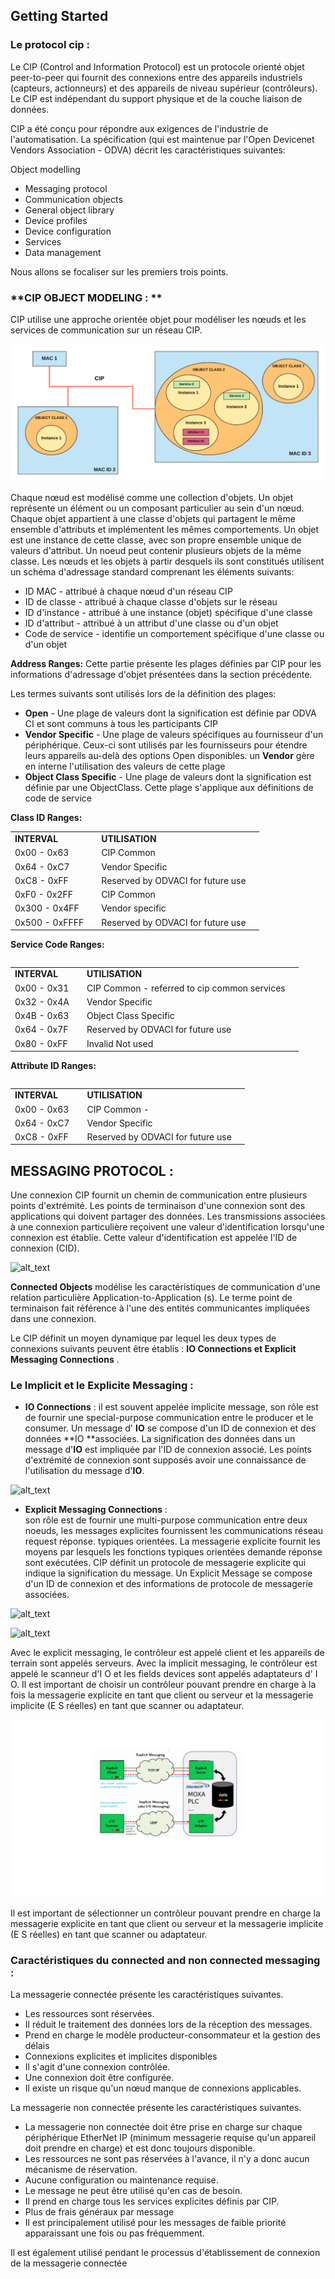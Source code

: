 
## Getting Started


### Le protocol cip :


Le CIP (Control and Information Protocol) est un protocole orienté objet peer-to-peer qui fournit des connexions entre des appareils industriels (capteurs, actionneurs) et des appareils de niveau supérieur (contrôleurs). Le CIP est indépendant du support physique et de la couche liaison de données.

CIP a été conçu pour répondre aux exigences de l'industrie de l'automatisation. La spécification (qui est maintenue par l'Open Devicenet Vendors Association - ODVA) décrit les caractéristiques suivantes: 
 
Object modelling



*   Messaging protocol
*   Communication objects
*   General object library
*   Device profiles
*   Device configuration
*   Services
*   Data management

Nous allons se focaliser sur les premiers trois points.

### **CIP OBJECT MODELING : **

CIP utilise une approche orientée objet pour modéliser les nœuds et les services de communication sur un réseau CIP. 


![alt_text](pages/uploads/images/Domain_Object_Modeling.png "Domain Object Modeling")


Chaque nœud est modélisé comme une collection d'objets. Un objet représente un élément ou un composant particulier au sein d'un nœud. Chaque objet appartient à une classe d'objets qui partagent le même ensemble d'attributs et implémentent les mêmes comportements. Un objet est une instance de cette classe, avec son propre ensemble unique de valeurs d'attribut. Un noeud peut contenir plusieurs objets de la même classe. Les nœuds et les objets à partir desquels ils sont constitués utilisent un schéma d'adressage standard comprenant les éléments suivants:



*   ID MAC - attribué à chaque nœud d'un réseau CIP
*   ID de classe - attribué à chaque classe d'objets sur le réseau
*   ID d'instance - attribué à une instance (objet) spécifique d'une classe
*   ID d'attribut - attribué à un attribut d'une classe ou d'un objet
*   Code de service - identifie un comportement spécifique d'une classe ou d'un objet

**Address Ranges:** 
Cette partie présente les plages définies par CIP pour les informations d'adressage d'objet présentées dans la section précédente.  
 
Les termes suivants sont utilisés lors de la définition des plages: 



*   **Open** - Une plage de valeurs dont la signification est définie par ODVA  CI et sont communs à tous les participants CIP 
*    **Vendor Specific** - Une plage de valeurs spécifiques au fournisseur d'un périphérique. Ceux-ci sont utilisés par les fournisseurs pour étendre leurs appareils au-delà des options Open disponibles. un **Vendor** gère en interne l'utilisation des valeurs de cette plage 
*   **Object Class Specific** - Une plage de valeurs dont la signification est définie par une ObjectClass. Cette plage s'applique aux définitions de code de service

**Class ID Ranges:**
<table>
  <tr>
   <td><strong>INTERVAL<strong>
   <td>
   <td><strong>UTILISATION<strong>
   <td>
  <tr>
  <tr>
   <td>0x00 - 0x63
   <td>
   <td>CIP Common
   <td>
  <tr>
  <tr>
   <td>0x64 - 0xC7
   <td>
   <td>Vendor Specific
   <td>
  <tr>
  <tr>
   <td>0xC8 - 0xFF
   <td>
   <td>Reserved by ODVACI for future use
   <td>
  <tr>
  <tr>
   <td>0xF0 - 0x2FF
   <td>
   <td>CIP Common
   <td>
  <tr>
  <tr>
   <td>0x300 - 0x4FF
   <td>
   <td>Vendor specific
   <td>
  <tr>
  <tr>
   <td>0x500 - 0xFFFF
   <td>
   <td>Reserved by ODVACI for future use
   <td>
  <tr>
<table>


**Service Code Ranges:**
<table>
  <tr>
   <td><strong>INTERVAL<strong>
   <td>
   <td><strong>UTILISATION<strong>
   <td>
  <tr>
  <tr>
   <td>0x00 - 0x31
   <td>
   <td>CIP Common - referred to cip common services
   <td>
  <tr>
  <tr>
   <td>0x32 - 0x4A
   <td>
   <td>Vendor Specific
   <td>
  <tr>
  <tr>
   <td>0x4B - 0x63
   <td>
   <td>Object Class Specific
   <td>
  <tr>
  <tr>
   <td>0x64 - 0x7F
   <td>
   <td>Reserved by ODVACI for future use
   <td>
  <tr>
  <tr>
   <td>0x80 - 0xFF
   <td>
   <td>Invalid  Not used
   <td>
  <tr>
<table>


**Attribute ID Ranges:**
<table>
  <tr>
   <td><strong>INTERVAL<strong>
   <td>
   <td><strong>UTILISATION<strong>
   <td>
  <tr>
  <tr>
   <td>0x00 - 0x63
   <td>
   <td>CIP Common - 
   <td>
  <tr>
  <tr>
   <td>0x64 - 0xC7
   <td>
   <td>Vendor Specific
   <td>
  <tr>
  <tr>
   <td>0xC8 - 0xFF
   <td>
   <td>Reserved by ODVACI for future use
   <td>
  <tr>
<table>


## **MESSAGING PROTOCOL :**

Une connexion CIP fournit un chemin de communication entre plusieurs points d'extrémité. Les points de terminaison d'une connexion sont des applications qui doivent partager des données. Les transmissions associées à une connexion particulière reçoivent une valeur d'identification lorsqu'une connexion est établie. Cette valeur d'identification est appelée l'ID de connexion (CID). 

![alt_text](pages/uploads/imagesmessagingProtocol.png "Messaging Protocol")
 
**Connected Objects** modélise les caractéristiques de communication d'une relation particulière Application-to-Application (s). Le terme point de terminaison fait référence à l'une des entités communicantes impliquées dans une connexion.  
 
Le CIP définit un moyen dynamique par lequel les deux types de connexions suivants peuvent être établis : **IO Connections et Explicit Messaging Connections** .


### Le Implicit et le Explicite Messaging :



*   **IO Connections** : il est souvent appelée implicite message, son rôle est de fournir une special-purpose communication entre le producer et le consumer. 
Un message d' **IO** se compose d'un ID de connexion et des données **IO **associées. La signification des données dans un message d'**IO** est impliquée par l'ID de connexion associé. Les points d'extrémité de connexion sont supposés avoir une connaissance de l'utilisation du message d'**IO**. 



![alt_text](pages/uploadsimages/IOConnection.png "IOConnection")

*   **Explicit Messaging Connections** :  
son rôle est de fournir une multi-purpose communication entre deux noeuds, les messages explicites fournissent les communications réseau request  réponse. typiques orientées. 
La messagerie explicite fournit les moyens par lesquels les fonctions typiques orientées demande  réponse sont exécutées. 
 CIP définit un protocole de messagerie explicite qui indique la signification du message. 
 Un Explicit Message se compose d'un ID de connexion et des informations de protocole de messagerie associées. 


![alt_text](pages/uploads/imagesexpclicitConnection.png "Explicit Connection")
 


![alt_text](pages/uploads/imagesexplicitVSimplicitTable.png "explicit VS implicit")

Avec le explicit messaging, le contrôleur est appelé client et les appareils de terrain sont appelés serveurs. Avec la implicit messaging, le contrôleur est appelé le scanneur d'I  O et les fields devices sont appelés adaptateurs d' I O. 
Il est important de choisir un contrôleur pouvant prendre en charge à la fois  la messagerie explicite en tant que client ou serveur et la messagerie implicite (E  S réelles) en tant que scanner ou adaptateur. 


![alt_text](pages/uploads/images/explicitVSimplicitDiagram.png "explicit VS implicit")

Il est important de sélectionner un contrôleur pouvant prendre en charge la messagerie explicite en tant que client ou serveur et la messagerie implicite (E  S réelles) en tant que scanner ou adaptateur. 



### Caractéristiques du connected and non connected messaging :

La messagerie connectée présente les caractéristiques suivantes.



*   Les ressources sont réservées.
*    Il réduit le traitement des données lors de la réception des messages.
*   Prend en charge le modèle producteur-consommateur et la gestion des délais
*   Connexions explicites et implicites disponibles
*    Il s'agit d'une connexion contrôlée.
*   Une connexion doit être configurée.
*   Il existe un risque qu'un nœud manque de connexions applicables.

La messagerie non connectée présente les caractéristiques suivantes.



*   La messagerie non connectée doit être prise en charge sur chaque périphérique EtherNet  IP (minimum messagerie requise qu'un appareil doit prendre en charge) et est donc toujours disponible.
*    Les ressources ne sont pas réservées à l'avance, il n'y a donc aucun mécanisme de réservation.
*    Aucune configuration ou maintenance requise.
*   Le message ne peut être utilisé qu'en cas de besoin.
*    Il prend en charge tous les services explicites définis par CIP.
*   Plus de frais généraux par message
*   Il est principalement utilisé pour les messages de faible priorité apparaissant une fois ou pas fréquemment.

 Il est également utilisé pendant le processus d'établissement de connexion de la messagerie connectée 


